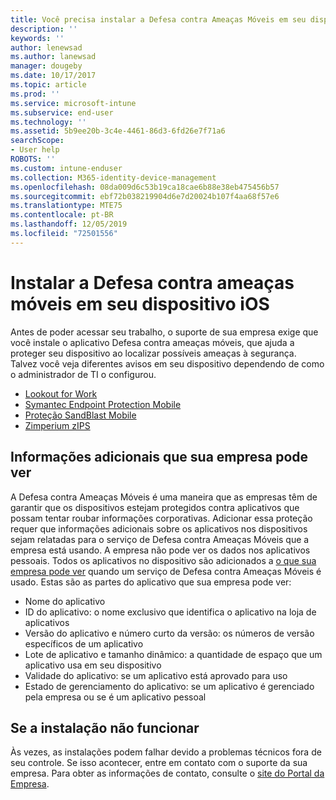 ```yaml
---
title: Você precisa instalar a Defesa contra Ameaças Móveis em seu dispositivo iOS | Microsoft Docs
description: ''
keywords: ''
author: lenewsad
ms.author: lanewsad
manager: dougeby
ms.date: 10/17/2017
ms.topic: article
ms.prod: ''
ms.service: microsoft-intune
ms.subservice: end-user
ms.technology: ''
ms.assetid: 5b9ee20b-3c4e-4461-86d3-6fd26e7f71a6
searchScope:
- User help
ROBOTS: ''
ms.custom: intune-enduser
ms.collection: M365-identity-device-management
ms.openlocfilehash: 08da009d6c53b19ca18cae6b88e38eb475456b57
ms.sourcegitcommit: ebf72b038219904d6e7d20024b107f4aa68f57e6
ms.translationtype: MTE75
ms.contentlocale: pt-BR
ms.lasthandoff: 12/05/2019
ms.locfileid: "72501556"
---
```

# <a name="install-mobile-threat-defense-on-your-ios-device"></a>Instalar a Defesa contra ameaças móveis em seu dispositivo iOS


Antes de poder acessar seu trabalho, o suporte de sua empresa exige que você instale o aplicativo Defesa contra ameaças móveis, que ajuda a proteger seu dispositivo ao localizar possíveis ameaças à segurança. Talvez você veja diferentes avisos em seu dispositivo dependendo de como o administrador de TI o configurou.


* [Lookout for Work](you-are-prompted-to-install-lookout-for-work-ios.md)
* [Symantec Endpoint Protection Mobile](you-are-prompted-to-install-skycure-ios.md)
* [Proteção SandBlast Mobile](you-are-prompted-to-install-sandblast-ios.md)
* [Zimperium zIPS](you-are-prompted-to-install-zips-ios.md)

## <a name="additional-information-your-company-can-see"></a>Informações adicionais que sua empresa pode ver

A Defesa contra Ameaças Móveis é uma maneira que as empresas têm de garantir que os dispositivos estejam protegidos contra aplicativos que possam tentar roubar informações corporativas. Adicionar essa proteção requer que informações adicionais sobre os aplicativos nos dispositivos sejam relatadas para o serviço de Defesa contra Ameaças Móveis que a empresa está usando. A empresa não pode ver os dados nos aplicativos pessoais. Todos os aplicativos no dispositivo são adicionados a [o que sua empresa pode ver](what-info-can-your-company-see-when-you-enroll-your-device-in-intune.md) quando um serviço de Defesa contra Ameaças Móveis é usado. Estas são as partes do aplicativo que sua empresa pode ver:

* Nome do aplicativo
* ID do aplicativo: o nome exclusivo que identifica o aplicativo na loja de aplicativos
* Versão do aplicativo e número curto da versão: os números de versão específicos de um aplicativo
* Lote de aplicativo e tamanho dinâmico: a quantidade de espaço que um aplicativo usa em seu dispositivo
* Validade do aplicativo: se um aplicativo está aprovado para uso
* Estado de gerenciamento do aplicativo: se um aplicativo é gerenciado pela empresa ou se é um aplicativo pessoal

## <a name="if-the-installation-doesnt-work"></a>Se a instalação não funcionar

Às vezes, as instalações podem falhar devido a problemas técnicos fora de seu controle. Se isso acontecer, entre em contato com o suporte da sua empresa. Para obter as informações de contato, consulte o [site do Portal da Empresa](https://go.microsoft.com/fwlink/?linkid=2010980).
